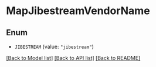 # MapJibestreamVendorName

## Enum


* `JIBESTREAM` (value: `"jibestream"`)


[[Back to Model list]](../README.md#documentation-for-models) [[Back to API list]](../README.md#documentation-for-api-endpoints) [[Back to README]](../README.md)


